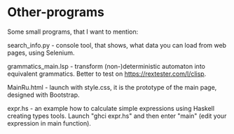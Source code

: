 # Other-programs
Some small programs, that I want to mention:

search_info.py - console tool, that shows, what data you can load from web pages, using Selenium.

grammatics_main.lsp - transform (non-)deterministic automaton into equivalent grammatics. Better to test on https://rextester.com/l/clisp.

MainRu.html - launch with style.css, it is the prototype of the main page, designed with Bootstrap.

expr.hs - an example how to calculate simple expressions using Haskell creating types tools. Launch "ghci expr.hs" and then enter "main" (edit your expression in main function).
